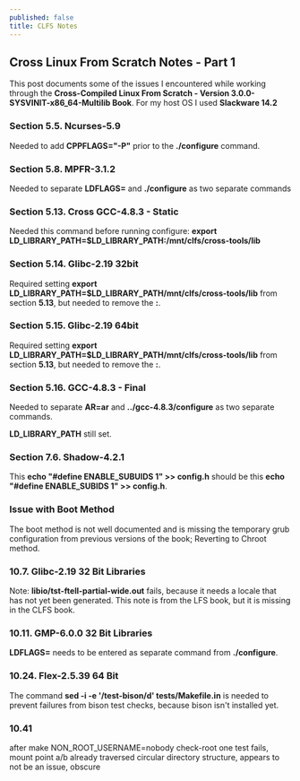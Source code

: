 ```yaml
---
published: false
title: CLFS Notes
---
```

## Cross Linux From Scratch Notes - Part 1
This post documents some of the issues I encountered while working through the **Cross-Compiled Linux From Scratch - Version 3.0.0-SYSVINIT-x86_64-Multilib Book**. For my host OS I used **Slackware 14.2**

### Section 5.5. Ncurses-5.9
Needed to add **CPPFLAGS="-P"** prior to the **./configure** command.

### Section 5.8. MPFR-3.1.2
Needed to separate **LDFLAGS=** and **./configure** as two separate commands

### Section 5.13. Cross GCC-4.8.3 - Static
Needed this command before running configure: **export LD_LIBRARY_PATH=$LD_LIBRARY_PATH:/mnt/clfs/cross-tools/lib**

### Section 5.14. Glibc-2.19 32bit
Required setting **export LD_LIBRARY_PATH=$LD_LIBRARY_PATH/mnt/clfs/cross-tools/lib** from  section **5.13**, but needed to remove the **:**.

### Section 5.15. Glibc-2.19 64bit
Required setting **export LD_LIBRARY_PATH=$LD_LIBRARY_PATH/mnt/clfs/cross-tools/lib** from  section **5.13**, but needed to remove the **:**.

### Section 5.16. GCC-4.8.3 - Final
Needed to separate **AR=ar** and **../gcc-4.8.3/configure** as two separate commands.

**LD_LIBRARY_PATH** still set.

### Section 7.6. Shadow-4.2.1
This **echo "#define ENABLE_SUBUIDS 1" >> config.h** should be this **echo "#define ENABLE_SUBIDS 1" >> config.h**.

### Issue with Boot Method
The boot method is not well documented and is missing the temporary grub configuration from previous versions of the book; Reverting to Chroot method.

### 10.7. Glibc-2.19 32 Bit Libraries
Note: **libio/tst-ftell-partial-wide.out** fails, because it needs a locale that has not yet been generated. This note is from the LFS book, but it is missing in the CLFS book.

### 10.11. GMP-6.0.0 32 Bit Libraries
**LDFLAGS=** needs to be entered as separate command from **./configure**.

### 10.24. Flex-2.5.39 64 Bit
The command **sed -i -e '/test-bison/d' tests/Makefile.in** is needed to prevent failures from bison test checks, because bison isn't installed yet.

### 10.41

after make NON_ROOT_USERNAME=nobody check-root one test fails, mount point a/b already traversed circular directory structure, appears to not be an issue, obscure
